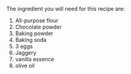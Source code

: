 The ingredient you will need for this recipe are:

 1) All-purpose flour
 2) Chocolate powder
 3) Baking powder
 4) Baking soda
 5) 3 eggs
 6) Jaggery
 7) vanilla essence
 8) olive oil
 
